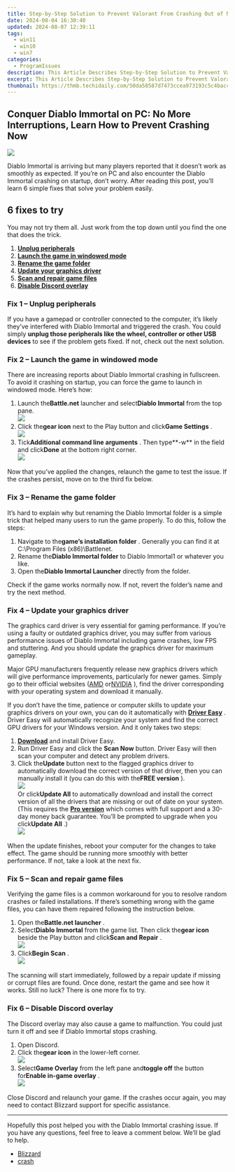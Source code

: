 ```yaml
---
title: Step-by-Step Solution to Prevent Valorant From Crashing Out of Nowhere on PC
date: 2024-08-04 16:30:40
updated: 2024-08-07 12:39:11
tags:
  - win11
  - win10
  - win7
categories:
  - ProgramIssues
description: This Article Describes Step-by-Step Solution to Prevent Valorant From Crashing Out of Nowhere on PC
excerpt: This Article Describes Step-by-Step Solution to Prevent Valorant From Crashing Out of Nowhere on PC
thumbnail: https://thmb.techidaily.com/50da58587d7473ccea973193c5c4bacc32476fa35b560a9912e15b1167ea0299.jpeg
---
```


## Conquer Diablo Immortal on PC: No More Interruptions, Learn How to Prevent Crashing Now

![](https://images.drivereasy.com/wp-content/uploads/2022/06/diablo-immortal-game.jpg)

 Diablo Immortal is arriving but many players reported that it doesn’t work as smoothly as expected. If you’re on PC and also encounter the Diablo Immortal crashing on startup, don’t worry. After reading this post, you’ll learn 6 simple fixes that solve your problem easily.

## 6 fixes to try

 You may not try them all. Just work from the top down until you find the one that does the trick.

1. [**Unplug peripherals**](https://tools.techidaily.com/drivereasy/download/)
2. [**Launch the game in windowed mode**](https://tools.techidaily.com/drivereasy/download/)
3. [**Rename the game folder**](https://tools.techidaily.com/drivereasy/download/)
4. [**Update your graphics driver**](https://tools.techidaily.com/drivereasy/download/)
5. [**Scan and repair game files**](https://tools.techidaily.com/drivereasy/download/)
6. **[Disable Discord overlay](https://tools.techidaily.com/drivereasy/download/)**

### Fix 1 – Unplug peripherals

 If you have a gamepad or controller connected to the computer, it’s likely they’ve interfered with Diablo Immortal and triggered the crash. You could simply **unplug those peripherals like the wheel, controller or other USB devices** to see if the problem gets fixed. If not, check out the next solution.

### Fix 2 – Launch the game in windowed mode

 There are increasing reports about Diablo Immortal crashing in fullscreen. To avoid it crashing on startup, you can force the game to launch in windowed mode. Here’s how:

1. Launch the**Battle.net** launcher and select**Diablo Immortal** from the top pane.  
![](https://images.drivereasy.com/wp-content/uploads/2022/06/force-windowed-mode-1.jpg)
2. Click the**gear icon** next to the Play button and click**Game Settings** .  
![](https://images.drivereasy.com/wp-content/uploads/2022/06/force-windowed-mode-2.jpg)
3. Tick**Additional command line arguments** . Then type**\-w** in the field and click**Done** at the bottom right corner.  
![](https://images.drivereasy.com/wp-content/uploads/2022/06/force-windowed-mode-3.jpg)

 Now that you’ve applied the changes, relaunch the game to test the issue. If the crashes persist, move on to the third fix below.

### Fix 3 – Rename the game folder

 It’s hard to explain why but renaming the Diablo Immortal folder is a simple trick that helped many users to run the game properly. To do this, follow the steps:

1. Navigate to the**game’s installation folder** . Generally you can find it at C:\\Program Files (x86)\\Battlenet.
2. Rename the**Diablo Immortal folder** to Diablo Immortal1 or whatever you like.
3. Open the**Diablo Immortal Launcher** directly from the folder.

 Check if the game works normally now. If not, revert the folder’s name and try the next method.

### Fix 4 – Update your graphics driver

 The graphics card driver is very essential for gaming performance. If you’re using a faulty or outdated graphics driver, you may suffer from various performance issues of Diablo Immortal including game crashes, low FPS and stuttering. And you should update the graphics driver for maximum gameplay.

 Major GPU manufacturers frequently release new graphics drivers which will give performance improvements, particularly for newer games. Simply go to their official websites ([AMD](https://www.amd.com/en/support) or[NVIDIA](https://www.nvidia.com/download/index.aspx) ), find the driver corresponding with your operating system and download it manually.

 If you don’t have the time, patience or computer skills to update your graphics drivers on your own, you can do it automatically with **[Driver Easy](https://tools.techidaily.com/drivereasy/download/)**  . Driver Easy will automatically recognize your system and find the correct GPU drivers for your Windows version. And it only takes two steps:

1. **[Download](https://tools.techidaily.com/drivereasy/download/)**  and install Driver Easy.
2. Run Driver Easy and click the **Scan Now** button. Driver Easy will then scan your computer and detect any problem drivers.
3. Click the**Update** button next to the flagged graphics driver to automatically download the correct version of that driver, then you can manually install it (you can do this with the**FREE version** ).  
![](https://images.drivereasy.com/wp-content/uploads/2022/06/de-5.7.2-scan-1.jpg)  
 Or click**Update All** to automatically download and install the correct version of all the drivers that are missing or out of date on your system. (This requires the **[Pro version](https://tools.techidaily.com/drivereasy/download/)**  which comes with full support and a 30-day money back guarantee. You’ll be prompted to upgrade when you click**Update All** .)  
![](https://images.drivereasy.com/wp-content/uploads/2022/06/amd-6800xt.jpg)

 When the update finishes, reboot your computer for the changes to take effect. The game should be running more smoothly with better performance. If not, take a look at the next fix.

### Fix 5 – Scan and repair game files

 Verifying the game files is a common workaround for you to resolve random crashes or failed installations. If there’s something wrong with the game files, you can have them repaired following the instruction below.

1. Open the**Battle.net launcher** .
2. Select**Diablo Immortal** from the game list. Then click the**gear icon** beside the Play button and click**Scan and Repair** .  
![](https://images.drivereasy.com/wp-content/uploads/2022/06/scan-game-files.jpg)
3. Click**Begin Scan** .  
![](https://images.drivereasy.com/wp-content/uploads/2022/06/scan-game-files-2-1.jpg)

 The scanning will start immediately, followed by a repair update if missing or corrupt files are found. Once done, restart the game and see how it works. Still no luck? There is one more fix to try.

### Fix 6 – Disable Discord overlay

 The Discord overlay may also cause a game to malfunction. You could just turn it off and see if Diablo Immortal stops crashing.

1. Open Discord.
2. Click the**gear icon** in the lower-left corner.  
![](https://images.drivereasy.com/wp-content/uploads/2020/09/7-2-1-1.jpg)
3. Select**Game Overlay** from the left pane and**toggle off** the button for**Enable in-game overlay** .  
![](https://images.drivereasy.com/wp-content/uploads/2020/09/7-2-2.jpg)

 Close Discord and relaunch your game. If the crashes occur again, you may need to contact Blizzard support for specific assistance.

---

 Hopefully this post helped you with the Diablo Immortal crashing issue. If you have any questions, feel free to leave a comment below. We’ll be glad to help.

* [Blizzard](https://tools.techidaily.com/drivereasy/download/)
* [crash](https://tools.techidaily.com/drivereasy/download/)

<ins class="adsbygoogle"
     style="display:block"
     data-ad-format="autorelaxed"
     data-ad-client="ca-pub-7571918770474297"
     data-ad-slot="1223367746"></ins>



<ins class="adsbygoogle"
     style="display:block"
     data-ad-client="ca-pub-7571918770474297"
     data-ad-slot="8358498916"
     data-ad-format="auto"
     data-full-width-responsive="true"></ins>
